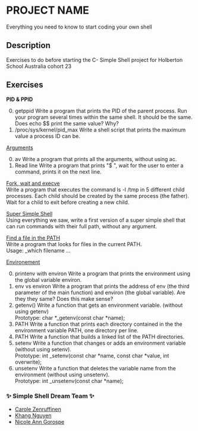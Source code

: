 # PROJECT NAME 
Everything you need to know to start coding your own shell

## Description
Exercises to do before starting the C- Simple Shell project for Holberton School Australia cohort 23
## Exercises
**PID & PPID**
<ol start="0">
<li>getppid
Write a program that prints the PID of the parent process. Run your program several times within the same shell. It should be the same. Does echo $$ print the same value? Why?</li>

<li>/proc/sys/kernel/pid_max
Write a shell script that prints the maximum value a process ID can be.</li>
</ol>

<u>Arguments</u>
<ol start="0">
<li> av
Write a program that prints all the arguments, without using ac.</li>
<li>Read line
Write a program that prints "$ ", wait for the user to enter a command, prints it on the next line.</li>
</ol>

<u>Fork, wait and execve</u>
<br>Write a program that executes the command ls -l /tmp in 5 different child processes. Each child should be created by the same process (the father). Wait for a child to exit before creating a new child.

<u>Super Simple Shell</u>
<br>Using everything we saw, write a first version of a super simple shell that can run commands with their full path, without any argument.

<u>Find a file in the PATH</u>
<br>Write a program that looks for files in the current PATH.
<br> Usage: _which filename ...

<u>Environement</u>
<ol start="0">
<li>printenv with environ
Write a program that prints the environment using the global variable environ.</li>
<li>env vs environ
Write a program that prints the address of env (the third parameter of the main function) and environ (the global variable). Are they they same? Does this make sense?</li>
<li>getenv()
Write a function that gets an environment variable. (without using getenv)
<br>Prototype: char *_getenv(const char *name);</li>
<li>PATH
Write a function that prints each directory contained in the the environment variable PATH, one directory per line.</li>
<li>PATH
Write a function that builds a linked list of the PATH directories.</li>
<li>setenv
Write a function that changes or adds an environment variable (without using setenv).
<br>Prototype: int _setenv(const char *name, const char *value, int overwrite);</li>
<li>unsetenv
Write a function that deletes the variable name from the environment (without using unsetenv).
<br>Prototype: int _unsetenv(const char *name);</li>
</ol>

### :sparkles: Simple Shell Dream Team :sparkles:
- [Carole Zenruffinen](https://github.com/crlzr)
- [Khang Nguyen](https://github.com/kdn95)
- [Nicole Ann Gorospe](https://github.com/NickelannG)

